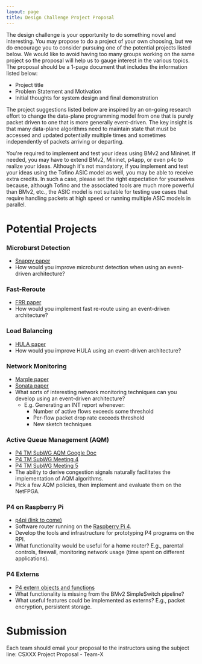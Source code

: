 ```yaml
---
layout: page
title: Design Challenge Project Proposal
---
```


The design challenge is your opportunity to do something novel and interesting. You may propose to do a project of your own choosing, but we do encourage you to consider pursuing one of the potential projects listed below. We would like to avoid having too many groups working on the same project so the proposal will help us to gauge interest in the various topics. The proposal should be a 1-page document that includes the information listed below:

* Project title
* Problem Statement and Motivation
* Initial thoughts for system design and final demonstration

The project suggestions listed below are inspired by an on-going research effort to change the data-plane programming model from one that is purely packet driven to one that is more generally event-driven. The key insight is that many data-plane algorithms need to maintain state that must be accessed and updated potentially multiple times and sometimes independently of packets arriving or departing. 

You're required to implement and test your ideas using BMv2 and Mininet. If needed, you may have to extend BMv2, Mininet, p4app, or even p4c to realize your ideas. Although it's not mandatory, if you implement and test your ideas using the Tofino ASIC model as well, you may be able to receive extra credits. In such a case, please set the right expectation for yourselves because, although Tofino and the associated tools are much more powerful than BMv2, etc., the ASIC model is not suitable for testing use cases that require handling packets at high speed or running multiple ASIC models in parallel.

# Potential Projects

### Microburst Detection

* [Snappy paper](https://www.cs.princeton.edu/~jrex/papers/snappy18.pdf)
* How would you improve microburst detection when using an event-driven architecture?

### Fast-Reroute

* [FRR paper](https://www.net.t-labs.tu-berlin.de/~stefan/neat18.pdf)
* How would you implement fast re-route using an event-driven architecture?

### Load Balancing

* [HULA paper](https://conferences.sigcomm.org/sosr/2016/papers/sosr_paper67.pdf)
* How would you improve HULA using an event-driven architecture?

### Network Monitoring

* [Marple paper](http://web.mit.edu/marple/marple-sigcomm17.pdf)
* [Sonata paper](https://arxiv.org/pdf/1705.01049.pdf)
* What sorts of interesting network monitoring techniques can you develop using an event-driven architecture?
  * E.g. Generating an INT report whenever:
	  * Number of active flows exceeds some threshold
	  * Per-flow packet drop rate exceeds threshold
	* New sketch techniques

### Active Queue Management (AQM)

* [P4 TM SubWG AQM Google Doc](https://drive.google.com/open?id=15-e15lsVHrZAFA7jbMgNTOto5dC-iclsjDqtKSH49yA)
* [P4 TM SubWG Meeting 4](https://drive.google.com/open?id=1gH3Cwi5eJeYVncNl_y9-bdQbTXzAIjwo)
* [P4 TM SubWG Meeting 5](https://drive.google.com/open?id=1nMZiW6bLlQ-Rk-pjwN5CGemTQdkM6djZ)
* The ability to derive congestion signals naturally facilitates the implementation of AQM algorithms.
* Pick a few AQM policies, then implement and evaluate them on the NetFPGA.

### P4 on Raspberry Pi

* [p4pi (link to come)](https://github.com/p4lang/p4pi)
* Software router running on the [Raspberry Pi 4](https://www.raspberrypi.org/products/raspberry-pi-4-model-b/?variant=raspberry-pi-4-model-b-4gb).
* Develop the tools and infrastructure for prototyping P4 programs on the RPI.
* What functionality would be useful for a home router? E.g., parental controls, firewall, monitoring network usage (time spent on different applications).

### P4 Externs

* [P4 extern objects and functions](https://p4.org/p4-spec/docs/P4-16-v1.2.1.html#sec-external-units)
* What functionality is missing from the BMv2 SimpleSwitch pipeline?
* What useful features could be implemented as externs? E.g., packet encryption, persistent storage.

# Submission

Each team should email your proposal to the instructors using the subject line: CSXXX Project Proposal - Team-X



